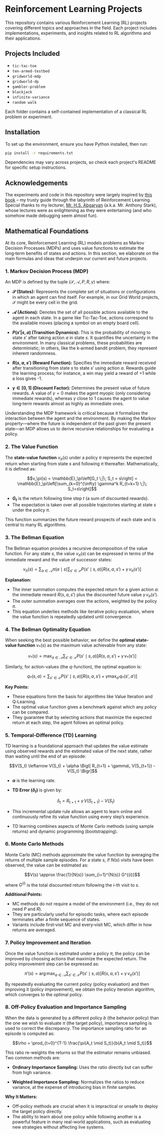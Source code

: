 # Reinforcement Learning Projects

This repository contains various Reinforcement Learning (RL) projects covering different topics and approaches in the field. Each project includes implementations, experiments, and insights related to RL algorithms and their applications.

## Projects Included

- `tic-tac-toe`  
- `ten-armed-testbed`  
- `gridworld-mdp`  
- `gridworld-dp`  
- `gambler-problem`  
- `blackjack`  
- `infinite-variance`
- `random walk`

Each folder contains a self-contained implementation of a classical RL problem or experiment.

## Installation

To set up the environment, ensure you have Python installed, then run:

```bash
pip install -r requirements.txt
```

Dependencies may vary across projects, so check each project's README for specific setup instructions.

## Acknowledgements

The experiments and code in this repository were largely inspired by [this book](http://incompleteideas.net/) – my trusty guide through the labyrinth of Reinforcement Learning. Special thanks to my lecturer, [Mr. H.S. Abgaryan](https://www.linkedin.com/in/hovhannes-abgaryan/) (a.k.a. Mr. Anthony Stark), whose lectures were as enlightening as they were entertaining (and who somehow made debugging seem almost fun).

## Mathematical Foundations

At its core, Reinforcement Learning (RL) models problems as Markov Decision Processes (MDPs) and uses value functions to estimate the long‑term benefits of states and actions. In this section, we elaborate on the main formulas and ideas that underpin our current and future projects.

### 1. Markov Decision Process (MDP)

An MDP is defined by the tuple $(\mathcal{S}, \mathcal{A}, P, R, \gamma)$ where:

- **$\mathcal{S}$ (States):** Represents the complete set of situations or configurations in which an agent can find itself. For example, in our Grid World projects, $\mathcal{S}$ might be every cell in the grid.
  
- **$\mathcal{A}$ (Actions):** Denotes the set of all possible actions available to the agent in each state. In a game like Tic‑Tac‑Toe, actions correspond to the available moves (placing a symbol on an empty board cell).
  
- **$P(s' | s, a)$ (Transition Dynamics):** This is the probability of moving to state $s'$ after taking action $a$ in state $s$. It quantifies the uncertainty in the environment. In many classical problems, these probabilities are deterministic; in others, like the k‑armed bandit problem, they represent inherent randomness.
  
- **$R(s, a, s')$ (Reward Function):** Specifies the immediate reward received after transitioning from state $s$ to state $s'$ using action $a$. Rewards guide the learning process; for instance, a win may yield a reward of +1 while a loss gives -1.
  
- **$\gamma \in [0,1]$ (Discount Factor):** Determines the present value of future rewards. A value of $\gamma=0$ makes the agent myopic (only considering immediate rewards), whereas $\gamma$ close to 1 causes the agent to value long‑term rewards almost as highly as immediate ones.

Understanding the MDP framework is critical because it formalizes the interaction between the agent and the environment. By making the Markov property—where the future is independent of the past given the present state—an MDP allows us to derive recursive relationships for evaluating a policy.

### 2. The Value Function

The **state-value function** $v_\pi(s)$ under a policy $\pi$ represents the expected return when starting from state $s$ and following $\pi$ thereafter. Mathematically, it is defined as:

$$v_\pi(s) = \mathbb{E}_\pi\left[G_t \;|\; S_t = s\right] = \mathbb{E}_\pi\left[\sum_{k=0}^{\infty} \gamma^k R_{t+k+1} \;|\; S_t=s\right]$$

- **$G_t$** is the return following time step $t$ (a sum of discounted rewards).
- The expectation is taken over all possible trajectories starting at state $s$ under the policy $\pi$.

This function summarizes the future reward prospects of each state and is central to many RL algorithms.

### 3. The Bellman Equation

The Bellman equation provides a recursive decomposition of the value function. For any state $s$, the value $v_\pi(s)$ can be expressed in terms of the immediate reward and the value of successor states:

$$v_\pi(s) = \sum_{a \in \mathcal{A}} \pi(a \mid s) \sum_{s' \in \mathcal{S}} P(s' \mid s, a) \left[ R(s, a, s') + \gamma\, v_\pi(s') \right]$$

**Explanation:**

- The inner summation computes the expected return for a given action $a$: the immediate reward $R(s, a, s')$ plus the discounted future value $\gamma\, v_\pi(s')$.
- The outer summation averages over the actions, weighted by the policy $\pi$.
- This equation underlies methods like iterative policy evaluation, where the value function is repeatedly updated until convergence.

### 4. The Bellman Optimality Equation

When seeking the best possible behavior, we define the **optimal state-value function** $v_*(s)$ as the maximum value achievable from any state:

$$v_*(s) = \max_{a \in \mathcal{A}} \sum_{s' \in \mathcal{S}} P(s' \mid s, a) \left[ R(s, a, s') + \gamma\, v_*(s') \right]$$

Similarly, for action-values (the $q$-function), the optimal equation is:

$$q_*(s, a) = \sum_{s' \in \mathcal{S}} P(s' \mid s, a) \left[ R(s, a, s') + \gamma \max_{a'} q_*(s', a') \right]$$

**Key Points:**

- These equations form the basis for algorithms like Value Iteration and Q‑Learning.
- The optimal value function gives a benchmark against which any policy can be compared.
- They guarantee that by selecting actions that maximize the expected return at each step, the agent follows an optimal policy.

### 5. Temporal-Difference (TD) Learning

TD learning is a foundational approach that updates the value estimate using observed rewards and the estimated value of the next state, rather than waiting until the end of an episode:

$$V(S_t) \leftarrow V(S_t) + \alpha \Bigl[ R_{t+1} + \gamma\, V(S_{t+1}) - V(S_t) \Bigr]$$

- **$\alpha$** is the learning rate.
- **TD Error ($\delta_t$)** is given by:
  
  $$\delta_t = R_{t+1} + \gamma\, V(S_{t+1}) - V(S_t)$$
  
- This incremental update rule allows an agent to learn online and continuously refine its value function using every step’s experience.
- TD learning combines aspects of Monte Carlo methods (using sample returns) and dynamic programming (bootstrapping).

### 6. Monte Carlo Methods

Monte Carlo (MC) methods approximate the value function by averaging the returns of multiple sample episodes. For a state $s$, if $N(s)$ visits have been observed, the value can be estimated as:

$$V(s) \approx \frac{1}{N(s)} \sum_{i=1}^{N(s)} G^{(i)}$$

where $G^{(i)}$ is the total discounted return following the $i$-th visit to $s$.

**Additional Points:**

- MC methods do not require a model of the environment (i.e., they do not need $P$ and $R$).
- They are particularly useful for episodic tasks, where each episode terminates after a finite sequence of states.
- Variants include first‑visit MC and every‑visit MC, which differ in how returns are averaged.

### 7. Policy Improvement and Iteration

Once the value function is estimated under a policy $\pi$, the policy can be improved by choosing actions that maximize the expected return. The policy improvement step can be expressed as:

$$\pi'(s) = \arg \max_{a \in \mathcal{A}} \sum_{s' \in \mathcal{S}} P(s' \mid s, a) \left[ R(s, a, s') + \gamma\, v_\pi(s') \right]$$

By repeatedly evaluating the current policy (policy evaluation) and then improving it (policy improvement), we obtain the policy iteration algorithm, which converges to the optimal policy.

### 8. Off-Policy Evaluation and Importance Sampling

When the data is generated by a different policy $b$ (the behavior policy) than the one we wish to evaluate $\pi$ (the target policy), importance sampling is used to correct the discrepancy. The importance sampling ratio for an episode is computed as:

$$\rho = \prod_{t=0}^{T-1} \frac{\pi(A_t \mid S_t)}{b(A_t \mid S_t)}$$

This ratio re-weights the returns so that the estimator remains unbiased. Two common methods are:

- **Ordinary Importance Sampling:** Uses the ratio directly but can suffer from high variance.
  
- **Weighted Importance Sampling:** Normalizes the ratios to reduce variance, at the expense of introducing bias in finite samples.

**Why It Matters:**

- Off-policy methods are crucial when it is impractical or unsafe to deploy the target policy directly.
- The ability to learn about one policy while following another is a powerful feature in many real-world applications, such as evaluating new strategies without affecting live systems.
